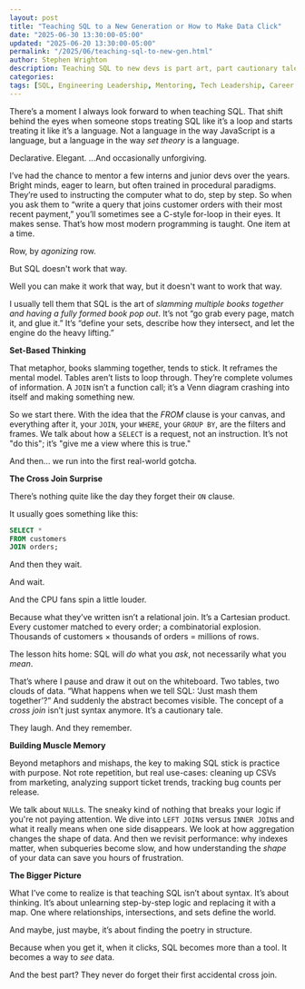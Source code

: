 ```yaml
---
layout: post
title: "Teaching SQL to a New Generation or How to Make Data Click"
date: "2025-06-30 13:30:00-05:00"
updated: "2025-06-20 13:30:00-05:00"
permalink: "/2025/06/teaching-sql-to-new-gen.html"
author: Stephen Wrighton
description: Teaching SQL to new devs is part art, part cautionary tale. I wrote about that moment when it clicks—when they stop writing loops and start thinking in sets. Includes metaphors, cross join disasters, and a little data poetry.
categories:
tags: [SQL, Engineering Leadership, Mentoring, Tech Leadership, Career Growth]
---  
```



There’s a moment I always look forward to when teaching SQL. That shift behind the eyes when someone stops treating SQL like it’s a loop and starts treating it like it’s a language. Not a language in the way JavaScript is a language, but a language in the way *set theory* is a language. 

Declarative. 
Elegant. 
...And occasionally unforgiving.

I’ve had the chance to mentor a few interns and junior devs over the years. Bright minds, eager to learn, but often trained in procedural paradigms. They’re used to instructing the computer what to do, step by step. So when you ask them to “write a query that joins customer orders with their most recent payment,” you’ll sometimes see a C-style for-loop in their eyes. It makes sense. That’s how most modern programming is taught. One item at a time.

Row, by *agonizing* row.

But SQL doesn't work that way.

Well you can make it work that way, but it doesn't want to work that way. 

I usually tell them that SQL is the art of *slamming multiple books together and having a fully formed book pop out*. It’s not “go grab every page, match it, and glue it.” It’s “define your sets, describe how they intersect, and let the engine do the heavy lifting.”

**Set-Based Thinking**

That metaphor, books slamming together, tends to stick. It reframes the mental model. Tables aren’t lists to loop through. They’re complete volumes of information. A `JOIN` isn’t a function call; it’s a Venn diagram crashing into itself and making something new.

So we start there. With the idea that the *FROM* clause is your canvas, and everything after it, your `JOIN`, your `WHERE`, your `GROUP BY`, are the filters and frames. We talk about how a `SELECT` is a request, not an instruction. It’s not "do this"; it’s "give me a view where this is true."

And then… we run into the first real-world gotcha.

**The Cross Join Surprise**

There’s nothing quite like the day they forget their `ON` clause.

It usually goes something like this:

```sql
SELECT *
FROM customers
JOIN orders;
```

And then they wait.

And wait.

And the CPU fans spin a little louder.

Because what they’ve written isn’t a relational join. It’s a Cartesian product. Every customer matched to every order; a combinatorial explosion. Thousands of customers × thousands of orders = millions of rows.

The lesson hits home: SQL will *do* what you *ask*, not necessarily what you *mean*.

That’s where I pause and draw it out on the whiteboard. Two tables, two clouds of data. “What happens when we tell SQL: ‘Just mash them together’?” And suddenly the abstract becomes visible. The concept of a *cross join* isn’t just syntax anymore. It’s a cautionary tale.

They laugh. And they remember.

**Building Muscle Memory**

Beyond metaphors and mishaps, the key to making SQL stick is practice with purpose. Not rote repetition, but real use-cases: cleaning up CSVs from marketing, analyzing support ticket trends, tracking bug counts per release.

We talk about `NULL`s. The sneaky kind of nothing that breaks your logic if you're not paying attention. We dive into `LEFT JOIN`s versus `INNER JOIN`s and what it really means when one side disappears. We look at how aggregation changes the shape of data. And then we revisit performance: why indexes matter, when subqueries become slow, and how understanding the *shape* of your data can save you hours of frustration.

**The Bigger Picture**

What I’ve come to realize is that teaching SQL isn’t about syntax. It’s about thinking. It’s about unlearning step-by-step logic and replacing it with a map. One where relationships, intersections, and sets define the world.

And maybe, just maybe, it’s about finding the poetry in structure.

Because when you get it, when it clicks, SQL becomes more than a tool. It becomes a way to *see* data.

And the best part? They never do forget their first accidental cross join.
